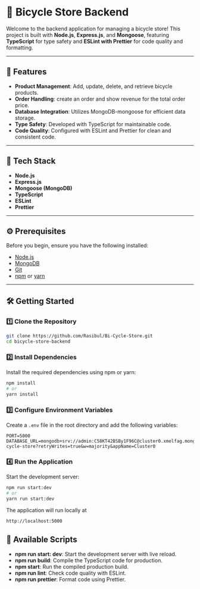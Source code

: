 # 🚴 Bicycle Store Backend

Welcome to the backend application for managing a bicycle store! This project is built with **Node.js**, **Express.js**, and **Mongoose**, featuring **TypeScript** for type safety and **ESLint with Prettier** for code quality and formatting.

---

## 🌟 Features

- **Product Management**: Add, update, delete, and retrieve bicycle products.
- **Order Handling**: create an order and show revenue for the total order price.
- **Database Integration**: Utilizes MongoDB-mongoose for efficient data storage.
- **Type Safety**: Developed with TypeScript for  maintainable code.
- **Code Quality**: Configured with ESLint and Prettier for clean and consistent code.

---

## 🚀 Tech Stack

- **Node.js**
- **Express.js**
- **Mongoose (MongoDB)**
- **TypeScript**
- **ESLint**
- **Prettier**

---

## ⚙️ Prerequisites

Before you begin, ensure you have the following installed:

- [Node.js](https://nodejs.org/) 
- [MongoDB](https://www.mongodb.com/) 
- [Git](https://git-scm.com/)
- [npm](https://www.npmjs.com/) or [yarn](https://yarnpkg.com/)

---

## 🛠️ Getting Started

### 1️⃣ Clone the Repository

```bash
git clone https://github.com/Rasibul/Bi-Cycle-Store.git
cd bicycle-store-backend

```

### 2️⃣ Install Dependencies  

Install the required dependencies using npm or yarn:  

```bash
npm install  
# or  
yarn install

```
### 3️⃣ Configure Environment Variables

Create a `.env` file in the root directory and add the following variables:

```env
PORT=5000
DATABASE_URL=mongodb+srv://admin:C58KT42BSBy1F96C@cluster0.xmelfag.mongodb.net/bi-cycle-store?retryWrites=true&w=majority&appName=Cluster0

```
### 4️⃣ Run the Application

Start the development server:

```bash
npm run start:dev
# or
yarn run start:dev
```


The application will run locally at
```bash
http://localhost:5000
```



## 📜 Available Scripts
- **npm run start: dev**: Start the development server with live reload.
- **npm run build**: Compile the TypeScript code for production.
- **npm start**: Run the compiled production build.
- **npm run lint**: Check code quality with ESLint.
- **npm run prettier**: Format code using Prettier.




